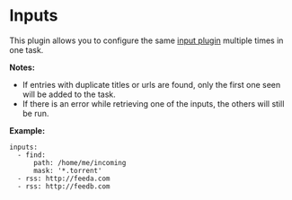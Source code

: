 # Inputs

This plugin allows you to configure the same [input plugin](/Plugins#Inputs) multiple times in one task.

**Notes:**
- If entries with duplicate titles or urls are found, only the first one seen will be added to the task.
- If there is an error while retrieving one of the inputs, the others will still be run.

**Example:**
```
inputs:
  - find:
      path: /home/me/incoming
      mask: '*.torrent'
  - rss: http://feeda.com
  - rss: http://feedb.com
```